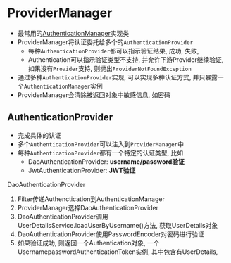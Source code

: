 # ProviderManager

- 最常用的[AuthenticationManager](SpringSecurity_AuthenticationManager_Interface.md)实现类
- ProviderManager将认证委托给多个的`AuthenticationProvider`
  - 每种`AuthenticationProvider`都可以指示验证结果, 成功, 失败, 
  - Authentication可以指示验证类型不支持, 并允许下游Provider继续验证, 如果没有`Provider`支持, 则抛出`ProviderNotFoundException`
- 通过多种`AuthenticationProvider`实现, 可以实现多种认证方式, 并只暴露一个`AuthenticationManager`实例
- ProviderManager会清除被返回对象中敏感信息, 如密码 

## AuthenticationProvider

- 完成具体的认证
- 多个`AuthenticationProvider`可以注入到`ProviderManager`中
- 每种`AuthenticationProvider`都有一个特定的认证类型, 比如
  - DaoAuthenticationProvider: **username/password验证**
  - JwtAuthenticationProvider: **JWT验证**

DaoAuthenticationProvider

1. Filter传递Authenctication到AuthenticationManager
2. ProviderManager选择DaoAuthenticationProvider
3. DaoAuthenticationProvider调用UserDetailsService.loadUserByUsername()方法, 获取UserDetails对象
4. DaoAuthenticationProvider使用PasswordEncoder对密码进行验证
5. 如果验证成功, 则返回一个Authentication对象, 一个UsernamepasswordAuthenticationToken实例, 其中包含有UserDetails, 

